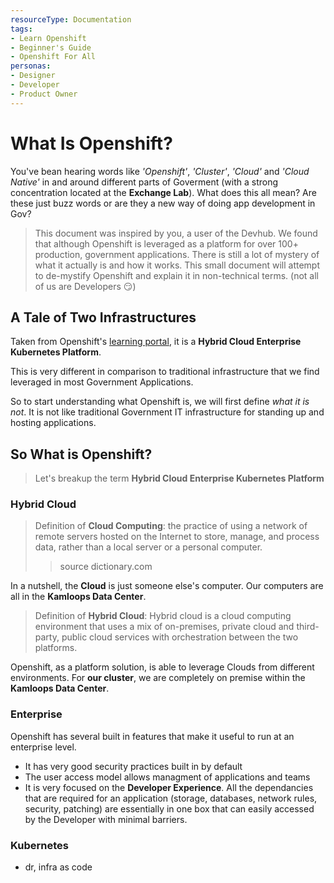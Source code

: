 ```yaml
---
resourceType: Documentation
tags:
- Learn Openshift
- Beginner's Guide
- Openshift For All
personas: 
- Designer
- Developer
- Product Owner
---
```


# What Is Openshift?

You've bean hearing words like _'Openshift'_, _'Cluster'_, _'Cloud'_ and _'Cloud Native'_ in and around different parts of Goverment
(with a strong concentration located at the __Exchange Lab__). What does this all mean? Are these just buzz words or are they a new way of
doing app development in Gov?

> This document was inspired by you, a user of the Devhub. We found that although Openshift is leveraged as a platform for over 100+ production,
government applications. There is still a lot of mystery of what it actually is and how it works. This small document will attempt to de-mystify 
Openshift and explain it in non-technical terms. (not all of us are Developers 😏)

## A Tale of Two Infrastructures

Taken from Openshift's [learning portal](https://www.openshift.com/learn/what-is-openshift), it is a
__Hybrid Cloud Enterprise Kubernetes Platform__.

This is very different in comparison to traditional infrastructure that we find leveraged in most Government Applications. 

So to start understanding what Openshift is, we will first define _what it is not_. It is not like traditional Government
IT infrastructure for standing up and hosting applications.


## So What is Openshift?
> Let's breakup the term __Hybrid Cloud Enterprise Kubernetes Platform__

### Hybrid Cloud

> Definition of __Cloud Computing__: the practice of using a network of remote servers hosted on the Internet to store, manage, and process data,
rather than a local server or a personal computer.
>> source dictionary.com

In a nutshell, the __Cloud__ is just someone else's computer. Our computers are all in the __Kamloops Data Center__.

> Definition of __Hybrid Cloud__: Hybrid cloud is a cloud computing environment that uses a mix of on-premises, private cloud and third-party, public cloud services with orchestration between the two platforms.

Openshift, as a platform solution, is able to leverage Clouds from different environments. For __our cluster__, we are completely on premise within the __Kamloops Data Center__.

### Enterprise

Openshift has several built in features that make it useful to run at an enterprise level. 

- It has very good security practices built in by default
- The user access model allows managment of applications and teams
- It is very focused on the __Developer Experience__. All the dependancies that are required for an application (storage, databases, network rules, security, patching) are essentially in one box that can easily accessed by the Developer with minimal barriers.


### Kubernetes

 - dr, infra as code
